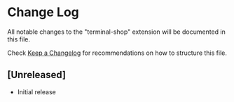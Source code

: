 # Change Log

All notable changes to the "terminal-shop" extension will be documented in this file.

Check [Keep a Changelog](http://keepachangelog.com/) for recommendations on how to structure this file.

## [Unreleased]

- Initial release